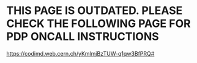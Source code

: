 # THIS PAGE IS OUTDATED. PLEASE CHECK THE FOLLOWING PAGE FOR PDP ONCALL INSTRUCTIONS

https://codimd.web.cern.ch/yKmlmjBzTUW-q1qw3BfPRQ#
